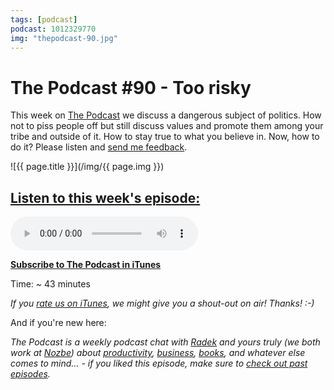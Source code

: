 ```yaml
---
tags: [podcast]
podcast: 1012329770
img: "thepodcast-90.jpg"
---
```


# The Podcast #90 - Too risky

This week on [The Podcast][p] we discuss a dangerous subject of politics. How not to piss people off but still discuss values and promote them among your tribe and outside of it. How to stay true to what you believe in. Now, how to do it? Please listen and [send me feedback](https://sliwinski.com/contact).

<!--More-->

![{{ page.title }}](/img/{{ page.img }})

## [Listen to this week's episode:][e]

<audio controls>
<source src="https://files.nozbe.com/podcast/090.mp3" type="audio/mpeg">
</audio>

**[Subscribe to The Podcast in iTunes][i]**

Time: ~ 43 minutes

*If you [rate us on iTunes][i], we might give you a shout-out on air! Thanks! :-)*

And if you're new here:

*The Podcast is a weekly podcast chat with [Radek][r] and yours truly (we both work at [Nozbe][n]) about [productivity](/productivity), [business](/business), [books](/books), and whatever else comes to mind… - if you liked this episode, make sure to [check out past episodes](/podcast).*

[e]: http://thepodcast.fm/episodes/90
[p]: https://michael.gratis/thepodcastfm
[n]: https://nozbe.com/?a=mike
[r]: https://michael.gratis/radex
[i]: https://michael.gratis/thepodcast
[o]: https://michael.gratis/ipadonly

[pm]: http://productivemag.com/